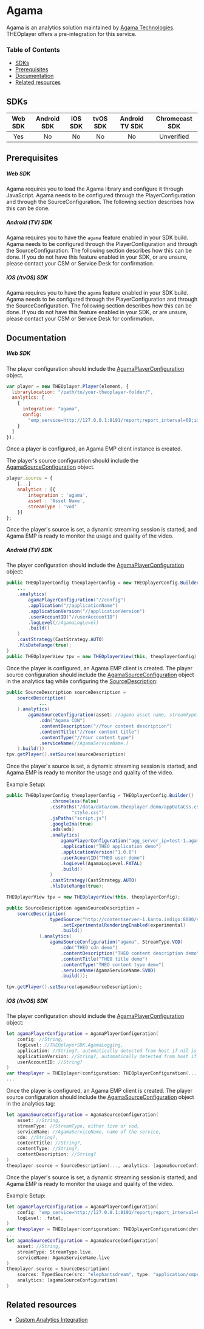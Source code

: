 # Agama

Agama is an analytics solution maintained by [Agama Technologies](https://www.agama.tv/). THEOplayer offers a pre-integration for this service.

### Table of Contents

- [SDKs](#sdks)
- [Prerequisites](#prerequisites)
- [Documentation](#documentation)
- [Related resources](#related-resources)

## SDKs

| Web SDK | Android SDK | iOS SDK | tvOS SDK | Android TV SDK | Chromecast SDK |
| :-----: | :---------: | :-----: | :------: | :------------: | :------------: |
|   Yes   |     No      |   No    |    No    |       No       |   Unverified   |

## Prerequisites

##### Web SDK

Agama requires you to load the Agama library and configure it through JavaScript. Agama needs to be configured through the PlayerConfiguration and through the SourceConfiguration. The following section describes how this can be done.

##### Android (TV) SDK

Agama requires you to have the `agama` feature enabled in your SDK build. Agama needs to be configured through the PlayerConfiguration and through the SourceConfiguration. The following section describes how this can be done.
If you do not have this feature enabled in your SDK, or are unsure, please contact your CSM or Service Desk for confirmation.

##### iOS (/tvOS) SDK

Agama requires you to have the `agama` feature enabled in your SDK build. Agama needs to be configured through the PlayerConfiguration and through the SourceConfiguration. The following section describes how this can be done.
If you do not have this feature enabled in your SDK, or are unsure, please contact your CSM or Service Desk for confirmation.

## Documentation

##### Web SDK

The player configuration should include the [AgamaPlayerConfiguration](pathname:///theoplayer/v6/api-reference/web/interfaces/AgamaPlayerConfiguration.html) object.

```js
var player = new THEOplayer.Player(element, {
  libraryLocation: "/path/to/your-theoplayer-folder/",
  analytics: [
    {
      integration: "agama",
      config:
        "emp_service=http://127.0.0.1:8191/report;report_interval=60;id_report_interval=240;operator_id=fooSoo"
    }
  ]
});
```

Once a player is configured, an Agama EMP client instance is created.

The player's source configuration should include the [AgamaSourceConfiguration](pathname:///theoplayer/v6/api-reference/web/interfaces/AgamaSourceConfiguration.html) object.

```js
player.source = {
    [...]
    analytics : [{
        integration : 'agama',
        asset : 'Asset Name',
        streamType : 'vod'
    }]
};
```

Once the player's source is set, a dynamic streaming session is started, and Agama EMP is ready to monitor the usage and quality of the video.

##### Android (TV) SDK

The player configuration should include the [AgamaPlayerConfiguration](pathname:///theoplayer/v6/api-reference/web/interfaces/AgamaPlayerConfiguration.html) object:

```java
public THEOplayerConfig theoplayerConfig = new THEOplayerConfig.Builder()
    ...
    .analytics(
        agamaPlayerConfiguration("//config")
        .application("//applicationName")
        .applicationVersion("//applicationVersion")
        .userAccountID("//userAccountID")
        .logLevel(//AgamaLogLevel)
        .build()
    )
    .castStrategy(CastStrategy.AUTO)
    .hlsDateRange(true);
}
public THEOplayerView tpv = new THEOplayerView(this, theoplayerConfig)
```

Once the player is configured, an Agama EMP client is created.
The player source configuration should include the [AgamaSourceConfiguration](pathname:///theoplayer/v6/api-reference/web/interfaces/AgamaSourceConfiguration.html) object in the analytics tag while configuring the [SourceDescription](pathname:///theoplayer/v6/api-reference/web/interfaces/SourceDescription.html):

```java
public SourceDescription sourceDescription =
    sourceDescription(
            ...
    ).analytics(
        agamaSourceConfiguration(asset: //agama asset name, streamType: //StreamType (.LIVE or .VOD))
            .cdn("Agama CDN")
            .contentDescription("//Your content description")
            .contentTitle("//Your content title")
            .contentType("//Your content type")
            .serviceName(//AgamaServiceName.)
    ).build())
tpv.getPlayer().setSource(sourceDescription)
```

Once the player's source is set, a dynamic streaming session is started, and Agama EMP is ready to monitor the usage and quality of the video.

Example Setup:

```java
public THEOplayerConfig theoplayerConfig = THEOplayerConfig.Builder()
                .chromeless(false)
                .cssPaths("/data/data/com.theoplayer.demo/appDataCss.css",
                        "style.css")
                .jsPaths("script.js")
                .googleIma(true)
                .ads(ads)
                .analytics(
                    agamaPlayerConfiguration("agg_server_ip=test-1.agamatech.se;agg_server_port=8050;report_interval=60;id_report_interval=240;operator_id=fooSoo;")
                    .application("THEO application demo")
                    .applicationVersion("1.0.0")
                    .userAcountID("THEO user demo")
                    .logLevel(AgamaLogLevel.FATAL)
                    .build()
                )
                .castStrategy(CastStrategy.AUTO)
                .hlsDateRange(true);

THEOplayerView tpv = new THEOplayerView(this, theoplayerConfig);

public SourceDescription agamaSourceDescription =
    sourceDescription(
                typedSource("http://contentserver-1.kanto.indigo:8080/videos/dash/big_buck_bunny/BigBuckBunny_10s_simple_2014_05_09.mpd")
                    .setExperimentalRenderingEnabled(experimental)
                    .build()
            ).analytics(
                agamaSourceConfiguration("agama", StreamType.VOD)
                    .cdn("THEO cdn demo")
                    .contentDescription("THEO content description demo")
                    .contentTitle("THEO title demo")
                    .contentType("THEO content type demo")
                    .serviceName(AgamaServiceName.SVOD)
                    .build());

tpv.getPlayer().setSource(agamaSourceDescription);
```

##### iOS (/tvOS) SDK

The player configuration should include the [AgamaPlayerConfiguration](pathname:///theoplayer/v6/api-reference/web/interfaces/AgamaPlayerConfiguration.html) object:

```swift
let agamaPlayerConfiguration = AgamaPlayerConfiguration(
    config: //String,
    logLevel: //THEOplayerSDK.AgamaLogging,
    application: //String?, automatically detected from host if nil is provided,
    applicationVersion: //String?, automatically detected from host if nil is provided,
    userAccountID: //String?
)
var theoplayer = THEOplayer(configuration: THEOplayerConfiguration(..., analytics: [agamaPlayerConfiguration]))
...
```

Once the player is configured, an Agama EMP client is created.
The player source configuration should include the [AgamaSourceConfiguration](pathname:///theoplayer/v6/api-reference/web/interfaces/AgamaSourceConfiguration.html) object in the analytics tag:

```swift
let agamaSourceConfiguration = AgamaSourceConfiguration(
    asset: //String,
    streamType: //StreamType, either live or vod,
    serviceName: //AgamaServiceName, name of the service,
    cdn: //String?,
    contentTitle: //String?,
    contentType: //String?,
    contentDescription: //String?
)
theoplayer.source = SourceDescription(..., analytics: [agamaSourceConfiguration], ...)
```

Once the player's source is set, a dynamic streaming session is started, and Agama EMP is ready to monitor the usage and quality of the video.

Example Setup:

```swift
let agamaPlayerConfiguration = AgamaPlayerConfiguration(
    config: "emp_service=http://127.0.0.1:8191/report;report_interval=60;id_report_interval=240;operator_id=fooSoo",
    logLevel: .fatal,
)
var theoplayer = THEOplayer(configuration: THEOplayerConfiguration(chromeless: false, analytics: [agamaPlayerConfiguration]))
...
let agamaSourceConfiguration = AgamaSourceConfiguration(
    asset: //String,
    streamType: StreamType.live,
    serviceName: AgamaServiceName.live
)
theoplayer.source = SourceDescription(
    sources: TypedSource(src: "elephantsdream", type: "application/xmpegurl"),
    analytics: [agamaSourceConfiguration]
)
```

## Related resources

- [Custom Analytics Integration](06-custom-analytics-integration.md)
